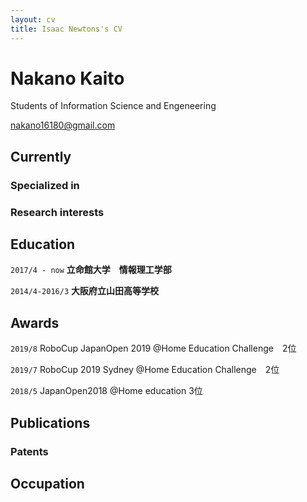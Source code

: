 ```yaml
---
layout: cv
title: Isaac Newtons's CV
---
```

# Nakano Kaito
Students of Information Science and Engeneering

<div id="webaddress">
<a href="nakano16180@gmail.com">nakano16180@gmail.com</a>
</div>


## Currently


### Specialized in


### Research interests



## Education

`2017/4 - now`
__立命館大学　情報理工学部__

`2014/4-2016/3`
__大阪府立山田高等学校__




## Awards

`2019/8`
RoboCup JapanOpen 2019 @Home Education Challenge　2位

`2019/7`
RoboCup 2019 Sydney @Home Education Challenge　2位

`2018/5`
JapanOpen2018 @Home education 3位


## Publications

<!-- A list is also available [online](http://scholar.google.co.uk/citations?user=LTOTl0YAAAAJ) -->


### Patents


## Occupation



<!-- ### Footer

Last updated: May 2013 -->


